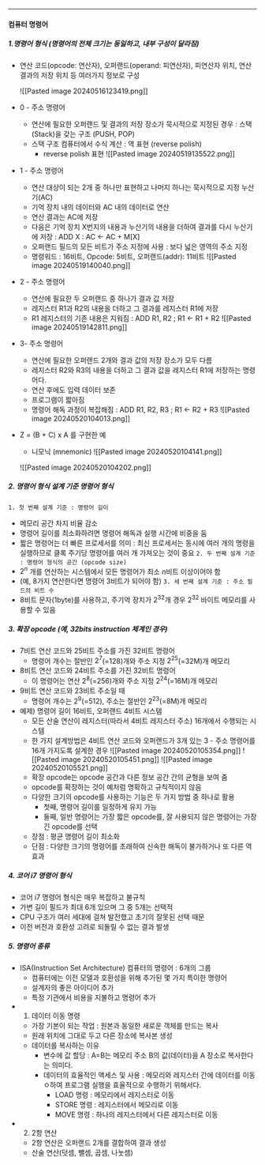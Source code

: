 
---
#### 컴퓨터 명령어
##### 1.명령어 형식 (명령어의 전체 크기는 동일하고, 내부 구성이 달라짐)
- 연산 코드(opcode: 연산자), 오퍼랜드(operand: 피연산자), 피연산자 위치, 연산 결과의 저장 위치 등 여러가지 정보로 구성
	
	![[Pasted image 20240516123419.png]]
- 0 - 주소 명령어
	- 연산에 필요한 오퍼랜드 및 결과의 저장 장소가 묵시적으로 지정된 경우 : 스택(Stack)을 갖는 구조 (PUSH, POP)
	- 스택 구조 컴퓨터에서 수식 계산 : 역 표현 (reverse polish)
		- reverse polish 표현 
		 ![[Pasted image 20240519135522.png]] 
- 1 - 주소 명령어
	- 연산 대상이 되는 2개 중 하나만 표현하고 나머지 하나는 묵시적으로 지정 누산기(AC)
	- 기억 장치 내의 데이터와 AC 내의 데이터로 연산
	- 연산 결과는 AC에 저장
	- 다음은 기억 장치 X번지의 내용과 누산기의 내용을 더하여 결과를 다시 누산기에 저장 : ADD X : AC <- AC + M\[X]
	- 오퍼랜드 필드의 모든 비트가 주소 지정에 사용 : 보다 넓은 영역의 주소 지정
	- 명령워드 : 16비트, Opcode: 5비트, 오퍼랜드(addr): 11비트
		![[Pasted image 20240519140040.png]]
- 2 - 주소 명령어
	- 연산에 필요한 두 오퍼랜드 중 하나가 결과 값 저장
	- 레지스터 R1과 R2의 내용을 더하고 그 결과를 레지스터 R1에 저장
	- R1 레지스터의 기존 내용은 지워짐 : ADD R1, R2 ; R1 <- R1 + R2
		![[Pasted image 20240519142811.png]]
- 3- 주소 명령어
	- 연산에 필요한 오퍼랜드 2개와 결과 값의 저장 장소가 모두 다름
	- 레지스터 R2와 R3의 내용을 더하고 그 결과 값을 레지스터 R1에 저장하는 명령어다.
	- 연산 후에도 입력 데이터 보존
	- 프로그램이 짧아짐
	- 명령어 해독 과정이 복잡해짐 : ADD R1, R2, R3 ; R1 <- R2 + R3
		![[Pasted image 20240520104013.png]]
- Z = (B + C) x A 를 구현한 예
	- 니모닉 (mnemonic)
		![[Pasted image 20240520104141.png]]
	
	![[Pasted image 20240520104202.png]]

##### 2. 명령어 형식 설계 기준 명령어 형식
`1. 첫 번째 설계 기준 : 명령어 길이`
- 메모리 공간 차지 비율 감소
- 명령어 길이를 최소화하려면 명령어 해독과 실행 시간에 비중을 둠
- 짧은 명령어는 더 빠른 프로세서를 의미 : 최신 프로세서는 동시에 여러 개의 명령을 실행하므로 클록 주기당 명령어를 여러 개 가져오는 것이 중요
`2. 두 번째 설계 기준 : 명령어 형식의 공간 (opcode size)`
- $2^{n}$ 개를 연산하는 시스템에서 모든 명령어가 최소 $n$비트 이상이어야 함
- (예, 8가지 연산한다면 명령어 3비트가 되어야 함)
`3. 세 번째 설계 기준 : 주소 필드의 비트 수`
- 8비트 문자(1byte)를 사용하고, 주기억 장치가 $2^{32}$개 경우 $2^{32}$ 바이트 메모리를 사용할 수 있음

##### 3. 확장 opcode (예, 32bits instruction 체계인 경우)
- 7비트 연산 코드와 25비트 주소를 가진 32비트 명령어
	- 명령어 개수는 절반인 $2^{7}$(=128)개와 주소 지정 $2^{25}$(=32M)개 메모리
- 8비트 연산 코드와 24비트 주소를 가진 32비트 명령어
	- 이 명령어는 연산 $2^{8}$(=256)개와 주소 지정 $2^{24}$(=16M)개 메모리
- 9비트 연산 코드와 23비트 주소일 때
	- 명령어 개수는 $2^{9}$(=512), 주소는 절반인 $2^{23}$(=8M)개 메모리
- 예제) 명령어 길이 16비트, 오퍼랜드 4비트 시스템
	- 모든 산술 연산이 레지스터(따라서 4비트 레지스터 주소) 16개에서 수행되는 시스템
	- 한 가지 설계방법은 4비트 연산 코드와 오퍼랜드가 3개 있는 3 - 주소 명령어를 16개 가지도록 설계한 경우
	![[Pasted image 20240520105354.png]]
	![[Pasted image 20240520105451.png]]
	![[Pasted image 20240520105521.png]]
	- 확장 opcode는 opcode 공간과 다른 정보 공간 간의 균형을 보여 줌
	- opcode를 확장하는 것이 예처럼 명확하고 규칙적이지 않음
	- 다양한 크기의 opcode를 사용하는 기능은 두 가지 방법 중 하나로 활용
		- 첫째, 명령어 길이를 일정하게 유지 가능
		- 둘째, 일반 명령어는 가장 짧은 opcode를, 잘 사용되지 않은 명령어는 가장 긴 opcode를 선택
	- 장점 : 평균 명령어 길이 최소화
	- 단점 : 다양한 크기의 명령어를 초래하여 신속한 해독이 불가하거나 또 다른 역효과

##### 4. 코어 i7 명령어 형식
- 코어 i7 명령어 형식은 매우 복잡하고 불규칙
- 가변 길이 필드가 최대 6개 있으며 그 중 5개는 선택적
- CPU 구조가 여러 세대에 걸쳐 발전했고 초기의 잘못된 선택 때문
- 이전 버전과 호환성 고려로 되돌릴 수 없는 결과 발생

##### 5. 명령어 종류
- ISA(Instruction Set Architecture) 컴퓨터의 명령어 : 6개의 그룹
	- 컴퓨터에는 이전 모델과 호환성을 위해 추가된 몇 가지 특이한 명령어
	- 설계자의 좋은 아이디어 추가
	- 특정 기관에서 비용을 지불하고 명령어 추가
- 1. 데이터 이동 명령
	- 가장 기본이 되는 작업 : 원본과 동일한 새로운 객체를 만드는 복사
	- 원래 위치에 그대로 두고 다른 장소에 복사본 생성
	- 데이터를 복사하는 이유
		- 변수에 값 할당 : A=B는 메모리 주소 B의 값(데이터)을 A 장소로 복사한다는 의미다.
		- 데이터의 효율적인 액세스 및 사용 : 메모리와 레지스터 간에 데이터를 이동ㅇ하여 프로그램 실행을 효율적으로 수행하기 위해서다.
			- LOAD 명령 : 메모리에서 레지스터로 이동
			- STORE 명령 : 레지스터에서 메모리로 이동
			- MOVE 명령 : 하나의 레지스터에서 다른 레지스터로 이동
- 2. 2항 연산
	- 2항 연산은 오퍼랜드 2개를 결합하여 결과 생성
	- 산술 연산(덧셈, 뺄셈, 곱셈, 나눗셈)